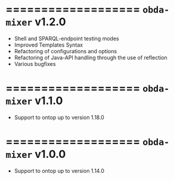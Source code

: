 ===================
`obda-mixer` v1.2.0
===================

* Shell and SPARQL-endpoint testing modes
* Improved Templates Syntax
* Refactoring of configurations and options
* Refactoring of Java-API handling through the use of reflection
* Various bugfixes

===================
`obda-mixer` v1.1.0
===================

* Support to ontop up to version 1.18.0

===================
`obda-mixer` v1.0.0
===================

* Support to ontop up to version 1.14.0
